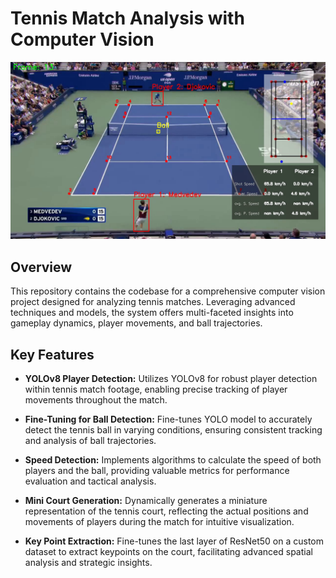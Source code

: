 # Tennis Match Analysis with Computer Vision

![Tennis Match Analysis](output_video_img.png)

## Overview

This repository contains the codebase for a comprehensive computer vision project designed for analyzing tennis matches. Leveraging advanced techniques and models, the system offers multi-faceted insights into gameplay dynamics, player movements, and ball trajectories.

## Key Features

- **YOLOv8 Player Detection:** Utilizes YOLOv8 for robust player detection within tennis match footage, enabling precise tracking of player movements throughout the match.
  
- **Fine-Tuning for Ball Detection:** Fine-tunes YOLO model to accurately detect the tennis ball in varying conditions, ensuring consistent tracking and analysis of ball trajectories.
  
- **Speed Detection:** Implements algorithms to calculate the speed of both players and the ball, providing valuable metrics for performance evaluation and tactical analysis.
  
- **Mini Court Generation:** Dynamically generates a miniature representation of the tennis court, reflecting the actual positions and movements of players during the match for intuitive visualization.
  
- **Key Point Extraction:** Fine-tunes the last layer of ResNet50 on a custom dataset to extract keypoints on the court, facilitating advanced spatial analysis and strategic insights.